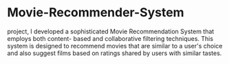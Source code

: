 # Movie-Recommender-System
project, I developed a sophisticated Movie Recommendation System that employs both content- based and collaborative filtering techniques. This system is designed to recommend movies that are similar to a  user's choice and also suggest films based on ratings shared by users with similar tastes.

